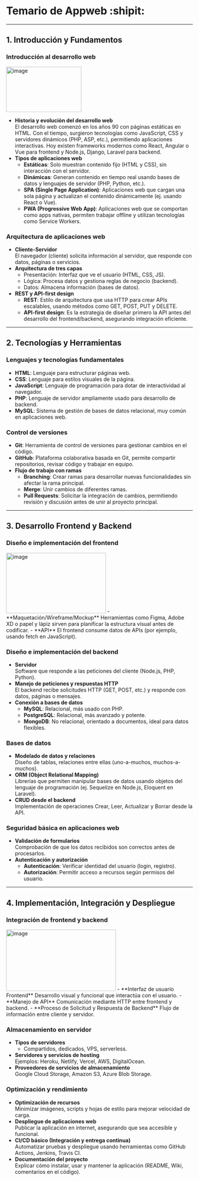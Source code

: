 # Temario de Appweb :shipit:

---

## 1. Introducción y Fundamentos

### Introducción al desarrollo web
<img width="203" height="122" alt="image" src="https://github.com/user-attachments/assets/bc589065-2ad9-4d70-b24c-8747e82f5c50" />

- **Historia y evolución del desarrollo web**  
  El desarrollo web comenzó en los años 90 con páginas estáticas en HTML. Con el tiempo, surgieron tecnologías como JavaScript, CSS y servidores dinámicos (PHP, ASP, etc.), permitiendo aplicaciones interactivas. Hoy existen frameworks modernos como React, Angular o Vue para frontend y Node.js, Django, Laravel para backend.
- **Tipos de aplicaciones web**  
  - **Estáticas**: Solo muestran contenido fijo (HTML y CSS), sin interacción con el servidor.
  - **Dinámicas**: Generan contenido en tiempo real usando bases de datos y lenguajes de servidor (PHP, Python, etc.).
  - **SPA (Single Page Application)**: Aplicaciones web que cargan una sola página y actualizan el contenido dinámicamente (ej. usando React o Vue).
  - **PWA (Progressive Web App)**: Aplicaciones web que se comportan como apps nativas, permiten trabajar offline y utilizan tecnologías como Service Workers.

### Arquitectura de aplicaciones web
- **Cliente-Servidor**  
  El navegador (cliente) solicita información al servidor, que responde con datos, páginas o servicios.
- **Arquitectura de tres capas**  
  - Presentación: Interfaz que ve el usuario (HTML, CSS, JS).
  - Lógica: Procesa datos y gestiona reglas de negocio (backend).
  - Datos: Almacena información (bases de datos).
- **REST y API-first design**  
  - **REST**: Estilo de arquitectura que usa HTTP para crear APIs escalables, usando métodos como GET, POST, PUT y DELETE.
  - **API-first design**: Es la estrategia de diseñar primero la API antes del desarrollo del frontend/backend, asegurando integración eficiente.

---

## 2. Tecnologías y Herramientas

### Lenguajes y tecnologías fundamentales
- **HTML**: Lenguaje para estructurar páginas web.
- **CSS**: Lenguaje para estilos visuales de la página.
- **JavaScript**: Lenguaje de programación para dotar de interactividad al navegador.
- **PHP**: Lenguaje de servidor ampliamente usado para desarrollo de backend.
- **MySQL**: Sistema de gestión de bases de datos relacional, muy común en aplicaciones web.

### Control de versiones
- **Git**: Herramienta de control de versiones para gestionar cambios en el código.
- **GitHub**: Plataforma colaborativa basada en Git, permite compartir repositorios, revisar código y trabajar en equipo.
- **Flujo de trabajo con ramas**  
  - **Branching**: Crear ramas para desarrollar nuevas funcionalidades sin afectar la rama principal.
  - **Merge**: Unir cambios de diferentes ramas.
  - **Pull Requests**: Solicitar la integración de cambios, permitiendo revisión y discusión antes de unir al proyecto principal.

---

## 3. Desarrollo Frontend y Backend

### Diseño e implementación del frontend
<img width="269" height="163" alt="image" src="https://github.com/user-attachments/assets/052186fb-66b1-4a85-8afb-5963f0ef93cf" />
- **Maquetación/Wireframe/Mockup**  
  Herramientas como Figma, Adobe XD o papel y lápiz sirven para planificar la estructura visual antes de codificar.
- **API**  
  El frontend consume datos de APIs (por ejemplo, usando fetch en JavaScript).

### Diseño e implementación del backend
- **Servidor**  
  Software que responde a las peticiones del cliente (Node.js, PHP, Python).
- **Manejo de peticiones y respuestas HTTP**  
  El backend recibe solicitudes HTTP (GET, POST, etc.) y responde con datos, páginas o mensajes.
- **Conexión a bases de datos**  
  - **MySQL**: Relacional, más usado con PHP.
  - **PostgreSQL**: Relacional, más avanzado y potente.
  - **MongoDB**: No relacional, orientado a documentos, ideal para datos flexibles.

### Bases de datos
- **Modelado de datos y relaciones**  
  Diseño de tablas, relaciones entre ellas (uno-a-muchos, muchos-a-muchos).
- **ORM (Object Relational Mapping)**  
  Librerías que permiten manipular bases de datos usando objetos del lenguaje de programación (ej. Sequelize en Node.js, Eloquent en Laravel).
- **CRUD desde el backend**  
  Implementación de operaciones Crear, Leer, Actualizar y Borrar desde la API.

### Seguridad básica en aplicaciones web
- **Validación de formularios**  
  Comprobación de que los datos recibidos son correctos antes de procesarlos.
- **Autenticación y autorización**  
  - **Autenticación**: Verificar identidad del usuario (login, registro).
  - **Autorización**: Permitir acceso a recursos según permisos del usuario.

---

## 4. Implementación, Integración y Despliegue

### Integración de frontend y backend
<img width="296" height="166" alt="image" src="https://github.com/user-attachments/assets/7fb161c9-2dd9-48fa-8a6e-5bb8b0069290" />
- **Interfaz de usuario Frontend**  
  Desarrollo visual y funcional que interactúa con el usuario.
- **Manejo de API**  
  Comunicación mediante HTTP entre frontend y backend.
- **Proceso de Solicitud y Respuesta de Backend**  
  Flujo de información entre cliente y servidor.

### Almacenamiento en servidor
- **Tipos de servidores**  
  - Compartidos, dedicados, VPS, serverless.
- **Servidores y servicios de hosting**  
  Ejemplos: Heroku, Netlify, Vercel, AWS, DigitalOcean.
- **Proveedores de servicios de almacenamiento**  
  Google Cloud Storage, Amazon S3, Azure Blob Storage.

### Optimización y rendimiento
- **Optimización de recursos**  
  Minimizar imágenes, scripts y hojas de estilo para mejorar velocidad de carga.
- **Despliegue de aplicaciones web**  
  Publicar la aplicación en internet, asegurando que sea accesible y funcional.
- **CI/CD básico (Integración y entrega continua)**  
  Automatizar pruebas y despliegue usando herramientas como GitHub Actions, Jenkins, Travis CI.
- **Documentación del proyecto**  
  Explicar cómo instalar, usar y mantener la aplicación (README, Wiki, comentarios en el código).
